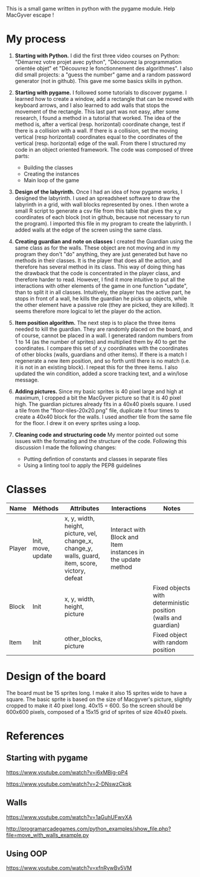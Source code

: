 This is a small game written in python with the pygame module. Help MacGyver escape !

# My process

1. **Starting with Python.**
I did the first three video courses on Python: "Démarrez votre projet avec python", "Découvrez la programmation orientée objet" et "Découvrez le fonctionnement des algorithmes". I also did small projects: a "guess the number" game and a random password generator (not in github). This gave me some basics skills in python. 

2. **Starting with pygame.**
I followed some tutorials to discover pygame. I learned how to create a window, add a rectangle that can be moved with keyboard arrows, and I also learned to add walls that stops the movement of the rectangle. 
This last part was not easy, after some research, I found a method in a tutorial that worked. The idea of the method is, after a vertical (resp. horizontal) coordinate change, test if there is a collision with a wall. If there is a collision, set the moving vertical (resp horizontal) coordinates equal to the coordinates of the vertical (resp. horizontal) edge of the wall. 
From there I structured my code in an object oriented framework. The code was composed of three parts:
    - Building the classes
    - Creating the instances
    - Main loop of the game

3. **Design of the labyrinth.** Once I had an idea of how pygame works, I designed the labyrinth. I used an spreadsheet software to draw the labyrinth in a grid, with wall blocks represented by ones. I then wrote a small R script to generate a csv file from this table that gives the x,y coordinates of each block (not in github,  because not necessary to run the program). I imported this file in my program to create the labyrinth. I added walls at the edge of the screen using the same class. 

4. **Creating guardian and note on classes** 
I created the Guardian using the same class as for the walls. These object are not moving and in my program they don't "do" anything, they are just generated but have no methods in their classes. It is the player that does all the action, and therefore has several method in its class. This way of doing thing has the drawback that the code is concentrated in the player class, and therefore harder to read. However, I find it more intuitive to put all the interactions with other elements of the game in one function "update", than to split it in all classes. Intuitively, the player has the active part, he stops in front of a wall, he kills the guardian he picks up objects, while the other element have a passive role (they are picked, they are killed). It seems therefore more logical to let the player do the action.

5. **Item position algorithm.** 
The next step is to place the three items needed to kill the guardian. They are randomly placed on the board, and of course, cannot be placed in a wall. I generated random numbers from 1 to 14 (as the number of sprites) and multiplied them by 40 to get the coordinates. I compare this set of x,y coordinates with the coordinates of other blocks (walls, guardians and other items). If there is a match I regenerate a new item position, and so forth until there is no match (i.e. it is not in an existing block). I repeat this for the three items.
I also updated the win condition, added a score tracking text, and a win/lose message.

6. **Adding pictures.**
Since my basic sprites is 40 pixel large and high at maximum, I cropped a bit the MacGyver picture so that it is 40 pixel high. The guardian pictures already fits in a 40x40 pixels square. I used a tile from the "floor-tiles-20x20.png" file, duplicate it four times to create a 40x40 block for the walls. I used another tile from the same file for the floor. I drew it on every sprites using a loop.

7. **Cleaning code and structuring code**
My mentor pointed out some issues with the formating and the structure of the code. Following this discussion I made the following changes:
    - Putting defintion of constants and classes in separate files
    - Using a linting tool to apply the PEP8 guidelines


# Classes

|Name|Méthods|Attributes|Interactions|Notes| 
|---|---|---|---|---|
| Player        | Init, move, update|x, y, width, height, picture, vel, change_x, change_y, walls, guard, item, score, victory, defeat|Interact with Block and Item instances in the update method||
| Block|Init   |x, y, width, height, picture|| Fixed objects with deterministic position (walls and guardian)|
| Item|Init|other_blocks, picture|| Fixed object with random position |

# Design of the board
The board must be 15 sprites long. I make it also 15 sprites wide to have a square. The basic sprite is based on the size of Macgyver's picture, slightly cropped to make it 40 pixel long. 
40x15 = 600. So the screen should be 600x600 pixels, composed of a 15x15 grid of sprites of size 40x40 pixels.

# References

## Starting with pygame
https://www.youtube.com/watch?v=i6xMBig-pP4

https://www.youtube.com/watch?v=2-DNswzCkqk

## Walls
https://www.youtube.com/watch?v=1aGuhUFwvXA

http://programarcadegames.com/python_examples/show_file.php?file=move_with_walls_example.py


## Using OOP 
https://www.youtube.com/watch?v=xfnRywBv5VM


